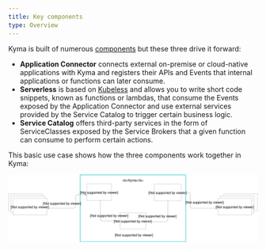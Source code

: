 ```yaml
---
title: Key components
type: Overview
---
```


Kyma is built of numerous [components](https://github.com/kyma-project/kyma/blob/master/docs/kyma/docs/002-details-components.md) but these three drive it forward:

  - **Application Connector** connects external on-premise or cloud-native applications with Kyma and registers their APIs and Events that internal applications or functions can later consume.
  - **Serverless** is based on [Kubeless](https://kubeless.io/) and allows you to write short code snippets, known as functions or lambdas, that consume the Events exposed by the Application Connector and use external services provided by the Service Catalog to trigger certain business logic.
  - **Service Catalog** offers third-party services in the form of ServiceClasses exposed by the Service Brokers that a given function can consume to perform certain actions.

This basic use case shows how the three components work together in Kyma:

![key-components](./assets/ac-s-sc.svg)
